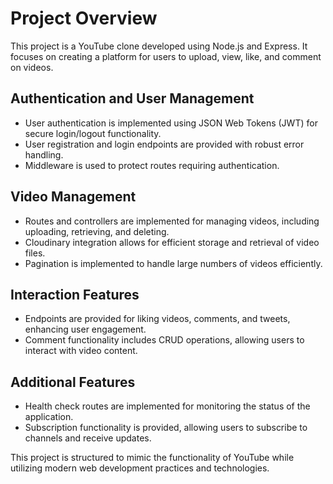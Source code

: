 # Project Overview

This project is a YouTube clone developed using Node.js and Express. It focuses on creating a platform for users to upload, view, like, and comment on videos.

## Authentication and User Management
- User authentication is implemented using JSON Web Tokens (JWT) for secure login/logout functionality.
- User registration and login endpoints are provided with robust error handling.
- Middleware is used to protect routes requiring authentication.

## Video Management
- Routes and controllers are implemented for managing videos, including uploading, retrieving, and deleting.
- Cloudinary integration allows for efficient storage and retrieval of video files.
- Pagination is implemented to handle large numbers of videos efficiently.

## Interaction Features
- Endpoints are provided for liking videos, comments, and tweets, enhancing user engagement.
- Comment functionality includes CRUD operations, allowing users to interact with video content.

## Additional Features
- Health check routes are implemented for monitoring the status of the application.
- Subscription functionality is provided, allowing users to subscribe to channels and receive updates.

This project is structured to mimic the functionality of YouTube while utilizing modern web development practices and technologies.
